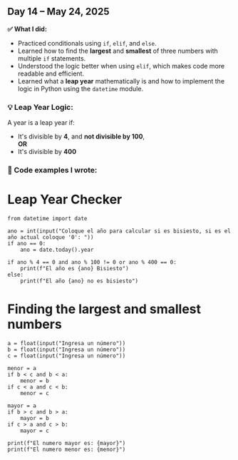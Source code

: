 ##  Day 14 – May 24, 2025

**✅ What I did:**

- Practiced conditionals using `if`, `elif`, and `else`.
- Learned how to find the **largest** and **smallest** of three numbers with multiple `if` statements.
- Understood the logic better when using `elif`, which makes code more readable and efficient.
- Learned what a **leap year** mathematically is and how to implement the logic in Python using the `datetime` module.

### 💡 Leap Year Logic:
A year is a leap year if:
- It's divisible by **4**, and **not divisible by 100**,  
  **OR**  
- It's divisible by **400**

### 🧠 Code examples I wrote:

# Leap Year Checker

```
from datetime import date

ano = int(input("Coloque el año para calcular si es bisiesto, si es el año actual coloque '0': "))
if ano == 0:
    ano = date.today().year

if ano % 4 == 0 and ano % 100 != 0 or ano % 400 == 0:
    print(f"El año es {ano} Bisiesto")
else:
    print(f"El año {ano} no es bisiesto")
```
# Finding the largest and smallest numbers
```
a = float(input("Ingresa un número"))
b = float(input("Ingresa un número"))
c = float(input("Ingresa un número"))

menor = a
if b < c and b < a:
    menor = b
if c < a and c < b:
    menor = c

mayor = a
if b > c and b > a:
    mayor = b
if c > a and c > b:
    mayor = c

print(f"El numero mayor es: {mayor}")
print(f"El numero menor es: {menor}")
```
